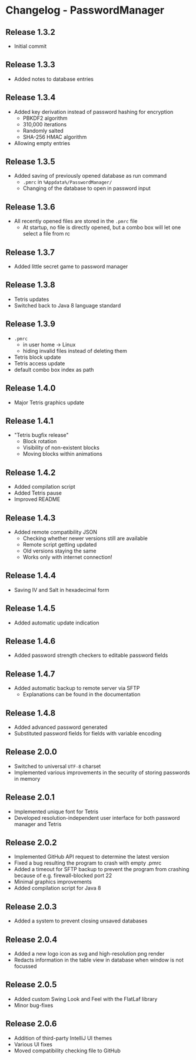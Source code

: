 # Changelog - PasswordManager

## Release 1.3.2
- Initial commit

## Release 1.3.3
- Added notes to database entries

## Release 1.3.4
- Added key derivation instead of password hashing for encryption
    - PBKDF2 algorithm
    - 310,000 iterations
    - Randomly salted
    - SHA-256 HMAC algorithm
- Allowing empty entries

## Release 1.3.5
- Added saving of previously opened database as run command
    - `.pmrc` in `%Appdata%/PasswordManager/`
    - Changing of the database to open in password input

## Release 1.3.6
- All recently opened files are stored in the `.pmrc` file
    - At startup, no file is directly opened, but a combo box will let one select a file from rc

## Release 1.3.7
- Added little secret game to password manager

## Release 1.3.8
- Tetris updates
- Switched back to Java 8 language standard

## Release 1.3.9
- `.pmrc` 
  - in user home -> Linux
  - hiding invalid files instead of deleting them
- Tetris block update
- Tetris access update
- default combo box index as path

## Release 1.4.0
- Major Tetris graphics update

## Release 1.4.1
- "Tetris bugfix release"
  - Block rotation
  - Visibility of non-existent blocks
  - Moving blocks within animations

## Release 1.4.2
- Added compilation script
- Added Tetris pause
- Improved README

## Release 1.4.3
- Added remote compatibility JSON
  - Checking whether newer versions still are available
  - Remote script getting updated
  - Old versions staying the same
  - Works only with internet connection!

## Release 1.4.4
- Saving IV and Salt in hexadecimal form

## Release 1.4.5
- Added automatic update indication

## Release 1.4.6
- Added password strength checkers to editable password fields

## Release 1.4.7
- Added automatic backup to remote server via SFTP
  - Explanations can be found in the documentation

## Release 1.4.8
- Added advanced password generated
- Substituted password fields for fields with variable encoding

## Release 2.0.0
- Switched to universal `UTF-8` charset
- Implemented various improvements in the security of storing passwords in memory

## Release 2.0.1
- Implemented unique font for Tetris
- Developed resolution-independent user interface for both password manager and Tetris

## Release 2.0.2
- Implemented GitHub API request to determine the latest version
- Fixed a bug resulting the program to crash with empty .pmrc
- Added a timeout for SFTP backup to prevent the program from crashing because of e.g. firewall-blocked port 22
- Minimal graphics improvements
- Added compilation script for Java 8

## Release 2.0.3
- Added a system to prevent closing unsaved databases

## Release 2.0.4
- Added a new logo icon as svg and high-resolution png render
- Redacts information in the table view in database when window is not focussed

## Release 2.0.5
- Added custom Swing Look and Feel with the FlatLaf library
- Minor bug-fixes

## Release 2.0.6
- Addition of third-party IntelliJ UI themes
- Various UI fixes
- Moved compatibility checking file to GitHub